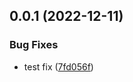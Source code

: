 ## 0.0.1 (2022-12-11)


### Bug Fixes

* test fix ([7fd056f](https://github.com/bitsvilas/customactions/commit/7fd056f3734e35fa4173432e67bbdb320c3ecb13))



